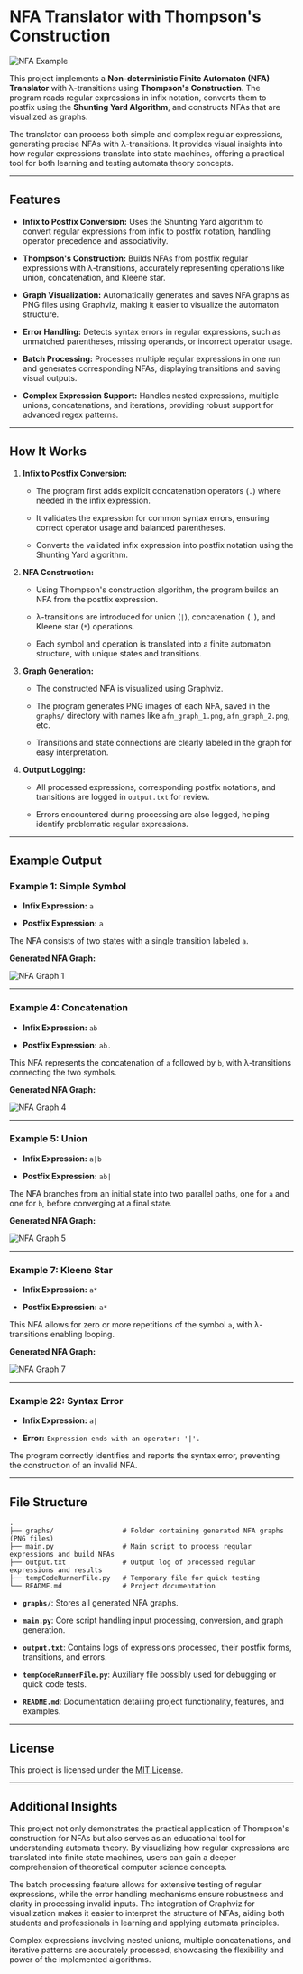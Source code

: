 # **NFA Translator with Thompson's Construction**

![NFA Example](graphs/afn_graph_34.png)

This project implements a **Non-deterministic Finite Automaton (NFA) Translator** with λ-transitions using **Thompson's Construction**. The program reads regular expressions in infix notation, converts them to postfix using the **Shunting Yard Algorithm**, and constructs NFAs that are visualized as graphs.

The translator can process both simple and complex regular expressions, generating precise NFAs with λ-transitions. It provides visual insights into how regular expressions translate into state machines, offering a practical tool for both learning and testing automata theory concepts.

---

## **Features**

- **Infix to Postfix Conversion:** Uses the Shunting Yard algorithm to convert regular expressions from infix to postfix notation, handling operator precedence and associativity.

- **Thompson's Construction:** Builds NFAs from postfix regular expressions with λ-transitions, accurately representing operations like union, concatenation, and Kleene star.

- **Graph Visualization:** Automatically generates and saves NFA graphs as PNG files using Graphviz, making it easier to visualize the automaton structure.

- **Error Handling:** Detects syntax errors in regular expressions, such as unmatched parentheses, missing operands, or incorrect operator usage.

- **Batch Processing:** Processes multiple regular expressions in one run and generates corresponding NFAs, displaying transitions and saving visual outputs.

- **Complex Expression Support:** Handles nested expressions, multiple unions, concatenations, and iterations, providing robust support for advanced regex patterns.

---

## **How It Works**

1. **Infix to Postfix Conversion:**

    - The program first adds explicit concatenation operators (`.`) where needed in the infix expression.

    - It validates the expression for common syntax errors, ensuring correct operator usage and balanced parentheses.

    - Converts the validated infix expression into postfix notation using the Shunting Yard algorithm.

2. **NFA Construction:**

    - Using Thompson's construction algorithm, the program builds an NFA from the postfix expression.

    - λ-transitions are introduced for union (`|`), concatenation (`.`), and Kleene star (`*`) operations.

    - Each symbol and operation is translated into a finite automaton structure, with unique states and transitions.

3. **Graph Generation:**

    - The constructed NFA is visualized using Graphviz.

    - The program generates PNG images of each NFA, saved in the `graphs/` directory with names like `afn_graph_1.png`, `afn_graph_2.png`, etc.

    - Transitions and state connections are clearly labeled in the graph for easy interpretation.

4. **Output Logging:**

    - All processed expressions, corresponding postfix notations, and transitions are logged in `output.txt` for review.

    - Errors encountered during processing are also logged, helping identify problematic regular expressions.

---

## **Example Output**

### **Example 1: Simple Symbol**

- **Infix Expression:** `a`

- **Postfix Expression:** `a`

The NFA consists of two states with a single transition labeled `a`.

**Generated NFA Graph:**

![NFA Graph 1](graphs/afn_graph_1.png)

---

### **Example 4: Concatenation**

- **Infix Expression:** `ab`

- **Postfix Expression:** `ab.`

This NFA represents the concatenation of `a` followed by `b`, with λ-transitions connecting the two symbols.

**Generated NFA Graph:**

![NFA Graph 4](graphs/afn_graph_4.png)

---

### **Example 5: Union**

- **Infix Expression:** `a|b`

- **Postfix Expression:** `ab|`

The NFA branches from an initial state into two parallel paths, one for `a` and one for `b`, before converging at a final state.

**Generated NFA Graph:**

![NFA Graph 5](graphs/afn_graph_5.png)

---

### **Example 7: Kleene Star**

- **Infix Expression:** `a*`

- **Postfix Expression:** `a*`

This NFA allows for zero or more repetitions of the symbol `a`, with λ-transitions enabling looping.

**Generated NFA Graph:**

![NFA Graph 7](graphs/afn_graph_7.png)

---

### **Example 22: Syntax Error**

- **Infix Expression:** `a|`

- **Error:** `Expression ends with an operator: '|'.`

The program correctly identifies and reports the syntax error, preventing the construction of an invalid NFA.

---

## **File Structure**

```
.
├── graphs/                 # Folder containing generated NFA graphs (PNG files)
├── main.py                 # Main script to process regular expressions and build NFAs
├── output.txt              # Output log of processed regular expressions and results
├── tempCodeRunnerFile.py   # Temporary file for quick testing
└── README.md               # Project documentation
```

- **`graphs/`**: Stores all generated NFA graphs.

- **`main.py`**: Core script handling input processing, conversion, and graph generation.

- **`output.txt`**: Contains logs of expressions processed, their postfix forms, transitions, and errors.

- **`tempCodeRunnerFile.py`**: Auxiliary file possibly used for debugging or quick code tests.

- **`README.md`**: Documentation detailing project functionality, features, and examples.

---

## **License**

This project is licensed under the [MIT License](LICENSE).

---

## **Additional Insights**

This project not only demonstrates the practical application of Thompson's construction for NFAs but also serves as an educational tool for understanding automata theory. By visualizing how regular expressions are translated into finite state machines, users can gain a deeper comprehension of theoretical computer science concepts.

The batch processing feature allows for extensive testing of regular expressions, while the error handling mechanisms ensure robustness and clarity in processing invalid inputs. The integration of Graphviz for visualization makes it easier to interpret the structure of NFAs, aiding both students and professionals in learning and applying automata principles.

Complex expressions involving nested unions, multiple concatenations, and iterative patterns are accurately processed, showcasing the flexibility and power of the implemented algorithms.
